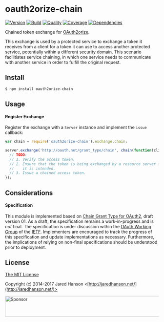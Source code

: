 # oauth2orize-chain

[![Version](https://img.shields.io/npm/v/oauth2orize-chain.svg?label=version)](https://www.npmjs.com/package/oauth2orize-chain)
[![Build](https://img.shields.io/travis/jaredhanson/oauth2orize-chain.svg)](https://travis-ci.org/jaredhanson/oauth2orize-chain)
[![Quality](https://img.shields.io/codeclimate/github/jaredhanson/oauth2orize-chain.svg?label=quality)](https://codeclimate.com/github/jaredhanson/oauth2orize-chain)
[![Coverage](https://img.shields.io/coveralls/jaredhanson/oauth2orize-chain.svg)](https://coveralls.io/r/jaredhanson/oauth2orize-chain)
[![Dependencies](https://img.shields.io/david/jaredhanson/oauth2orize-chain.svg)](https://david-dm.org/jaredhanson/oauth2orize-chain)


Chained token exchange for [OAuth2orize](https://github.com/jaredhanson/oauth2orize).

This exchange is used by a protected service to exchange a token it receives
from a client for a token it can use to access another protected service,
potentially within a different security domain.  This scenario facilitiates
service chaining, in which one service needs to communicate with another service
in order to fulfill the original request.

## Install

```bash
$ npm install oauth2orize-chain
```

## Usage

#### Register Exchange

Register the exchange with a `Server` instance and implement the `issue`
callback:

```js
var chain = require('oauth2orize-chain').exchange.chain;

server.exchange('http://oauth.net/grant_type/chain', chain(function(client, token, scope, done) {
  // TODO:
  // 1. Verify the access token.
  // 2. Ensure that the token is being exchanged by a resource server for which
  //    it is intended.
  // 3. Issue a chained access token.
});
```

## Considerations

#### Specification

This module is implemented based on [Chain Grant Type for OAuth2](http://tools.ietf.org/html/draft-hunt-oauth-chain-01),
draft version 01.  As a draft, the specification remains a work-in-progress and
is *not* final.  The specification is under discussion within the [OAuth Working Group](https://datatracker.ietf.org/wg/oauth/about/)
of the [IETF](https://www.ietf.org/).  Implementers are encouraged to track the
progress of this specification and update implementations as necessary.
Furthermore, the implications of relying on non-final specifications should be
understood prior to deployment.

## License

[The MIT License](http://opensource.org/licenses/MIT)

Copyright (c) 2014-2017 Jared Hanson <[http://jaredhanson.net/](http://jaredhanson.net/)>

<a target='_blank' rel='nofollow' href='https://app.codesponsor.io/link/vK9dyjRnnWsMzzJTQ57fRJpH/jaredhanson/oauth2orize-chain'>  <img alt='Sponsor' width='888' height='68' src='https://app.codesponsor.io/embed/vK9dyjRnnWsMzzJTQ57fRJpH/jaredhanson/oauth2orize-chain.svg' /></a>
